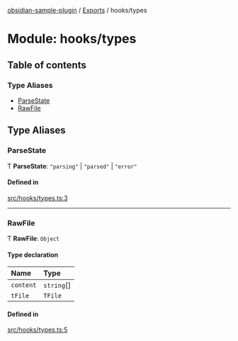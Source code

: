 [obsidian-sample-plugin](../README.md) / [Exports](../modules.md) / hooks/types

# Module: hooks/types

## Table of contents

### Type Aliases

- [ParseState](hooks_types.md#parsestate)
- [RawFile](hooks_types.md#rawfile)

## Type Aliases

### ParseState

Ƭ **ParseState**: ``"parsing"`` \| ``"parsed"`` \| ``"error"``

#### Defined in

[src/hooks/types.ts:3](https://github.com/dromse/personal-grind-manager/blob/1abcd9e/src/hooks/types.ts#L3)

___

### RawFile

Ƭ **RawFile**: `Object`

#### Type declaration

| Name | Type |
| :------ | :------ |
| `content` | `string`[] |
| `tFile` | `TFile` |

#### Defined in

[src/hooks/types.ts:5](https://github.com/dromse/personal-grind-manager/blob/1abcd9e/src/hooks/types.ts#L5)
